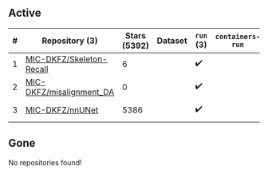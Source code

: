 ## Active
| # | Repository (3) | Stars (5392) | Dataset | `run` (3) | `containers-run` | Last Modified |
| --- | --- | --- | --- | --- | --- | --- |
| 1 | [MIC-DKFZ/Skeleton-Recall](https://github.com/MIC-DKFZ/Skeleton-Recall) | 6 |  | :heavy_check_mark: |  | 2024-07-10 21:12:33+00:00 |
| 2 | [MIC-DKFZ/misalignment_DA](https://github.com/MIC-DKFZ/misalignment_DA) | 0 |  | :heavy_check_mark: |  | 2024-03-01 10:16:52+00:00 |
| 3 | [MIC-DKFZ/nnUNet](https://github.com/MIC-DKFZ/nnUNet) | 5386 |  | :heavy_check_mark: |  | 2024-07-08 15:34:10+00:00 |

## Gone
No repositories found!
